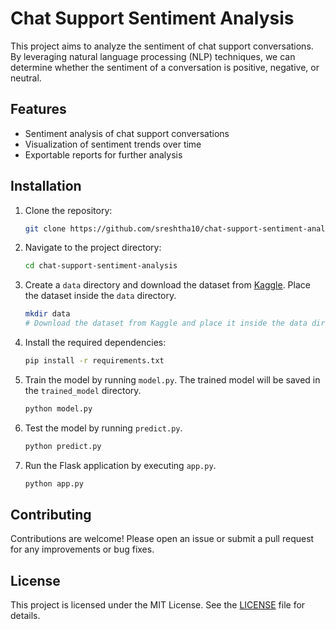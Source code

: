 # Chat Support Sentiment Analysis

This project aims to analyze the sentiment of chat support conversations. By leveraging natural language processing (NLP) techniques, we can determine whether the sentiment of a conversation is positive, negative, or neutral.

## Features

- Sentiment analysis of chat support conversations
- Visualization of sentiment trends over time
- Exportable reports for further analysis

## Installation

1. Clone the repository:
    ```sh
    git clone https://github.com/sreshtha10/chat-support-sentiment-analysis.git
    ```
2. Navigate to the project directory:
    ```sh
    cd chat-support-sentiment-analysis
    ```
3. Create a `data` directory and download the dataset from [Kaggle](https://www.kaggle.com/datasets/cosmos98/twitter-and-reddit-sentimental-analysis-dataset). Place the dataset inside the `data` directory.
    ```sh
    mkdir data
    # Download the dataset from Kaggle and place it inside the data directory
    ```
4. Install the required dependencies:
    ```sh
    pip install -r requirements.txt
    ```
5. Train the model by running `model.py`. The trained model will be saved in the `trained_model` directory.
    ```sh
    python model.py
    ```
6. Test the model by running `predict.py`.
    ```sh
    python predict.py
    ```
7. Run the Flask application by executing `app.py`.
    ```sh
    python app.py
    ```
    
## Contributing

Contributions are welcome! Please open an issue or submit a pull request for any improvements or bug fixes.

## License

This project is licensed under the MIT License. See the [LICENSE](LICENSE) file for details.
